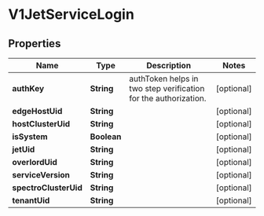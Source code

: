 # V1JetServiceLogin

## Properties
Name | Type | Description | Notes
------------ | ------------- | ------------- | -------------
**authKey** | **String** | authToken helps in two step verification for the authorization. |  [optional]
**edgeHostUid** | **String** |  |  [optional]
**hostClusterUid** | **String** |  |  [optional]
**isSystem** | **Boolean** |  |  [optional]
**jetUid** | **String** |  |  [optional]
**overlordUid** | **String** |  |  [optional]
**serviceVersion** | **String** |  |  [optional]
**spectroClusterUid** | **String** |  |  [optional]
**tenantUid** | **String** |  |  [optional]
